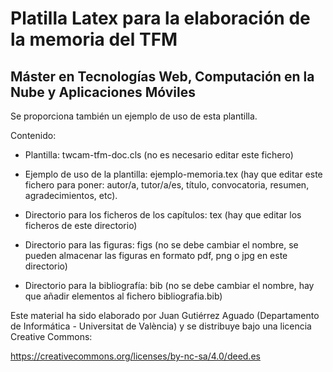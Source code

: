# Platilla Latex para la elaboración de la memoria del TFM #

## Máster en Tecnologías Web, Computación en la Nube y Aplicaciones Móviles ##

Se proporciona también un ejemplo de uso de esta plantilla.

Contenido:


  - Plantilla: twcam-tfm-doc.cls (no es necesario editar este fichero)

  - Ejemplo de uso de la plantilla: ejemplo-memoria.tex  (hay que editar
    este fichero para poner: autor/a, tutor/a/es, título, convocatoria,
    resumen, agradecimientos, etc).

  - Directorio para los ficheros de los capítulos: tex (hay que editar
    los ficheros de este directorio)

  - Directorio para las figuras: figs (no se debe cambiar el nombre,
    se pueden almacenar las figuras en formato pdf, png o jpg en este
    directorio)

  - Directorio para la bibliografía: bib (no se debe cambiar el nombre,
    hay que añadir elementos al fichero bibliografia.bib)


Este material ha sido elaborado por Juan Gutiérrez Aguado
(Departamento de Informática - Universitat de València)
y se distribuye bajo una licencia Creative Commons:

https://creativecommons.org/licenses/by-nc-sa/4.0/deed.es
